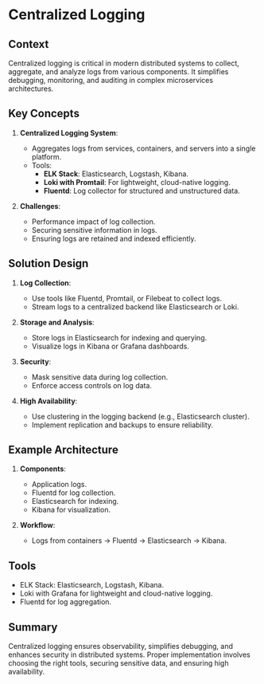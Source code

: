 # Centralized Logging

## Context
Centralized logging is critical in modern distributed systems to collect, aggregate, and analyze logs from various components. It simplifies debugging, monitoring, and auditing in complex microservices architectures.

## Key Concepts
1. **Centralized Logging System**:
   - Aggregates logs from services, containers, and servers into a single platform.
   - Tools:
     - **ELK Stack**: Elasticsearch, Logstash, Kibana.
     - **Loki with Promtail**: For lightweight, cloud-native logging.
     - **Fluentd**: Log collector for structured and unstructured data.

2. **Challenges**:
   - Performance impact of log collection.
   - Securing sensitive information in logs.
   - Ensuring logs are retained and indexed efficiently.

## Solution Design
1. **Log Collection**:
   - Use tools like Fluentd, Promtail, or Filebeat to collect logs.
   - Stream logs to a centralized backend like Elasticsearch or Loki.

2. **Storage and Analysis**:
   - Store logs in Elasticsearch for indexing and querying.
   - Visualize logs in Kibana or Grafana dashboards.

3. **Security**:
   - Mask sensitive data during log collection.
   - Enforce access controls on log data.

4. **High Availability**:
   - Use clustering in the logging backend (e.g., Elasticsearch cluster).
   - Implement replication and backups to ensure reliability.

## Example Architecture
1. **Components**:
   - Application logs.
   - Fluentd for log collection.
   - Elasticsearch for indexing.
   - Kibana for visualization.

2. **Workflow**:
   - Logs from containers → Fluentd → Elasticsearch → Kibana.

## Tools
- ELK Stack: Elasticsearch, Logstash, Kibana.
- Loki with Grafana for lightweight and cloud-native logging.
- Fluentd for log aggregation.

## Summary
Centralized logging ensures observability, simplifies debugging, and enhances security in distributed systems. Proper implementation involves choosing the right tools, securing sensitive data, and ensuring high availability.